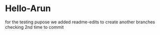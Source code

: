 # Hello-Arun
for the testing pupose
we added readme-edits to create another branches
checking 2nd time to commit 
